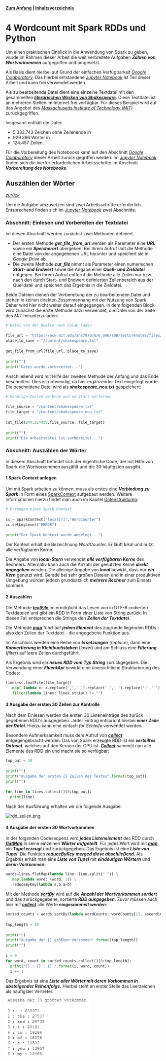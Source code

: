 #### [Zum Anfang](README.md "zur Startseite") | [Inhaltsverzeichnis](00_Inhaltsverzeichnis.md "zum Inhaltsverzeichnis")

# 4 Wordcount mit Spark RDDs und Python

Um einen praktischen Einblick in die Anwendung von Spark zu geben, wurde im Rahmen dieser Arbeit die weit verbreitete Aufgaben ***Zählen von Wortvorkommen*** aufgegriffen und umgesetzt.

Als Basis dient hierbei auf Grund der einfachen Verfügbarkeit [*Google Colaboratory*](03_Mögliche_Umgebungen_für_Spark.md#spark-mit-google-colaboratory-colab "zum Abschnitt"). Das hierbei entstandene [_Jupyter Notebook_](notebook/Wordcount_mit_Spark_RDD.ipynb "zum Notebook") ist Teil dieser Arbeit und kann frei verwendet werden. 

Als zu bearbeitende Datei dient eine einzelne Textdatei mit den gesammelten [***literarischen Werken von Shakespeare***](https://ocw.mit.edu/ans7870/6/6.006/s08/lecturenotes/files/t8.shakespeare.txt "zum Download"). Diese Textdatei ist an mehreren Stellen im Internet frei verfügbar. Für dieses Beispiel wird auf das Angebot des [*Massachusetts Institute of Technology (MIT)*](https://ocw.mit.edu "zur Webseite") zurückgegriffen.

Insgesamt enthält die Datei:

* 5.333.743 Zeichen ohne Zeilenende in
* 929.396 Wörter in
* 124.457 Zeilen.

Für die Vorbereitung des Notebooks kann auf den Abschnitt [_Google Colaboratory_](03_Mögliche_Umgebungen_für_Spark.md#spark-mit-google-colaboratory-colab "zum Abschnitt") dieser Arbeit zurück gegriffen werden. Im [_Jupyter Notebook_](notebook/Wordcount_mit_Spark_RDD.ipynb "zum Notebook") finden sich die hierfür erforderlichen Arbeitsschritte im Abschnitt ***Vorbereitung des Notebooks***.

## Auszählen der Wörter

[_zurück_](04_Wordcount_mit_Spark_RDDs_und_Python.md#4-wordcount-mit-spark-und-python "Zurück")

Um die Aufgabe umzusetzen sind zwei Arbeitsschritte erforderlich. Entsprechend finden sich im 
[_Jupyter Notebook_](notebook/Wordcount_mit_Spark_RDD.ipynb "zum Notebook") zwei Abschnitte.

### Abschnitt: Einlesen und Vorbereiten der Textdatei

Im diesen Abschnitt werden zunächst zwei Methoden definiert.

* Der ersten Methode ***get_file_from_url*** werden als Parameter eine ***URL*** sowie ein ***Speicherort*** übergeben. Bei Ihrem Aufruf lädt die Methode eine Datei von der angegebenen URL herunter und speichert sie in *Google Drive* ab.
* Die zweite Methode ***cut_file*** nimmt als Parameter einen numerischen ***Start- und Endwert*** sowie die Angabe einer ***Quell- und Zieldatei*** entgegen. Bei Ihrem Aufruf entfernt die Methode alle Zeilen vor bzw. nach den durch Start- und Endwert definierten Zeilenbereich aus der Quelldatei und speichert das Ergebnis in die Zieldatei.

Beide Dateien dienen der Vorbereitung der zu bearbeitenden Datei und stehen in keinen direkten Zusammenhang mit der Nutzung von Spark. Daher wird hier nicht weiter darauf eingegangen. In dem folgenden Block wird zunächst die erste Methode dazu verwendet, die Datei von der Seite des *MIT* herunterzuladen:

```python
# Datei von der Quelle nach Colab laden

file_url = "https://ocw.mit.edu/ans7870/6/6.006/s08/lecturenotes/files/t8.shakespeare.txt"
place_to_save = "/content/shakespeare.txt"

get_file_from_url(file_url, place_to_save)

print("")
print("Datei wurde vorbereitet...")
```

Anschließend wird mit Hilfe der zweiten Methode der Anfang und das Ende beschnitten. Dies ist notwendig, da hier ergänzender Text eingefügt wurde. Die beschnittene Datei wird als ***shakespeare_neu.txt*** gespeichert:

```python
# Unnötige Zeilen am Ende und am Start entfernen

file_source = "/content/shakespeare.txt"
file_target = "/content/shakespeare_neu.txt"

cut_file(244,124438,file_source, file_target)

print("")
print("Die Arbeitsdatei ist vorbereitet...")
```

### Abschnitt: Auszählen der Wörter

In diesem Abschnitt befindet sich der eigentliche Code, der mit Hilfe von Spark die Wortvorkommen auszählt und die 30 häufigsten ausgibt.

#### 1 Spark Context anlegen

Um mit Spark arbeiten zu können, muss als erstes eine ***Verbindung zu Spark*** in Form eines
[SparkContext](https://spark.apache.org/docs/3.1.1/api/python/reference/api/pyspark.SparkContext.html "zur Dokumentation") aufgebaut werden. Weitere Informationen hierzu findet man auch im Kapitel 
[Datenstrukturen](02_Datenstrukturen.md): 

```python
# Erzeugen eines Spark Kontext

sc = SparkContext("local[*]","WordCounter")
sc.setLogLevel("ERROR")

print("Der Spark Kontext wurde angelegt...")
```

Der Kontext erhält die Bezeichnung _WordCounter_. Er läuft lokal und nutzt alle verfügbaren Kerne.

Die Angabe von ***local-Stern*** verwendet ***alle verfügbaren Kerne*** des Rechners. Alternativ kann auch die Anzahl der genutzten Kerne ***direkt angegeben*** werden. Die alleinige Angabe von ***local*** bewirkt, dass nur ***ein Kern*** genutzt wird. Gerade bei sehr großen Dateien und in einer produktiven Umgebung würden jedoch grundsätzlich ***mehrere Rechner*** zum Einsatz kommen.

#### 2 Auszählen

Die Methode [***textFile***](https://spark.apache.org/docs/3.1.1/api/python/reference/api/pyspark.SparkContext.textFile.html "zur Dokumentation") im ermöglicht das Lesen von in UTF-8 codierten Textdateien und gibt ein RDD in Form einer Liste von String zurück. In diesen Fall entsprechen die Strings den ***Zeilen der Textdatei***. 

Die Methode [***map***](https://spark.apache.org/docs/latest/api/python/reference/api/pyspark.RDD.map.html "zur Dokumentation") führt auf ***jedem Element*** des zugrunde liegenden RDDs - also den Zeilen der Textdatei - die angegebene Funktion aus.

Im Anschluss werden eine Reihe von ***Ersetzungen*** (*replace*), dann eine ***Konvertierung in Kleinbuchstaben*** (*lower*) und am Schluss eine ***Filterung*** (*filter*) auf leere Zeilen durchgeführt. 

Als Ergebnis wird ein ***neues RDD vom Typ String*** zurückgegeben. Die Verwendung einer ***FluentApi*** bewirkt eine übersichtliche Strukturierung des Codes:

```python
lines=sc.textFile(file_target)
  .map( lambda x: x.replace(',',' ').replace('.',' ').replace('-',' ').lower())
  .filter(lambda linex: linex.strip() != "")
```

#### 3 Ausgabe der ersten 30 Zeilen zur Kontrolle

Nach dem Einlesen werden die ersten 30 Listeneinträge des zurück gegebenen RDD's ausgegeben. Jeder Eintrag entspricht hierbei ***einer Zeile der Datei***. Hierzu kann eine einfach *for Schleife* verwendet werden. 

Besondere Aufmerksamkeit muss dem Aufruf von [***collect***](https://spark.apache.org/docs/latest/api/python/reference/api/pyspark.RDD.collect.html "zur Dokumentation") entgegengebracht werden. Das von Spark erzeugte RDD ist ein ***verteiltes Dataset***, welches auf den Kernen der CPU ist. [***Collect***](https://spark.apache.org/docs/latest/api/python/reference/api/pyspark.RDD.collect.html "zur Dokumentation") sammelt nun alle Elemente des RDD ein und macht sie so verfügbar:

```python
top_out = 30

print("")
print("Ausgabe der ersten {} Zeilen des Textes".format(top_out))
print("")

for line in lines.collect()[0:top_out]:
  print(line)
```

Nach der Ausführung erhalten wir die folgende Ausgabe:

![rdd_zeilen.png](assets/rdd_zeilen.png "Ausgabe der ersten Zeilen der Textdatei im Notebook")


#### 4 Ausgabe der ersten 30 Wortvorkommen

In der folgenden Codesequenz wird ***jedes Listenelement*** des RDD durch [***flatMap***](https://spark.apache.org/docs/3.1.1/api/python/reference/api/pyspark.RDD.flatMap.html "zur Dokumentation") in seine einzelnen ***Wörter aufgeteilt***. Für jedes Wort wird mit [***map***](https://spark.apache.org/docs/latest/api/python/reference/api/pyspark.RDD.map.html "zur Dokumentation") ein ***Tupel erzeugt*** und zurückgegeben. Das Ergebnis ist eine ***Liste von Tupel***. Die Funktion [***reduceByKey***](https://spark.apache.org/docs/latest/api/python/reference/api/pyspark.RDD.reduceByKey.html "zur Dokumentation") ***merged diese abschließend***. Als Ergebnis erhält man eine ***Liste von Tupel*** mit ***eindeutigen Wörtern*** und ***deren Vorkommen***:

```python
words=lines.flatMap(lambda line: line.split(" ")) \
  .map(lambda word: (word, 1)) \
  .reduceByKey(lambda a,b:a+b)
```

Mit der Methode [***sortBy***](https://spark.apache.org/docs/latest/api/python/reference/api/pyspark.RDD.sortBy.html "zur Dokumentation") wird auf die ***Anzahl der Wortvorkommen sortiert*** und das zurückgegebene, sortierte ***RDD ausgegeben***. Zuvor müssen auch hier mit [***collect***](https://spark.apache.org/docs/latest/api/python/reference/api/pyspark.RDD.collect.html "zur Dokumentation") alle Werte ***eingesammelt werden***:

```python
sorted_counts = words.sortBy(lambda wordCounts: wordCounts[1], ascending=False)

top_length = 30

print("")
print("Ausgabe der {} größten Vorkommen".format(top_length))
print("")

i = 0
for word, count in sorted_counts.collect()[0:top_length]:
  print("{} : {} : {} ".format(i, word, count))
  i += 1
```

Das Ergebnis ist eine ***Liste aller Wörter mit deren Vorkommen in absteigender Reihenfolge.*** Hierbei steht an erster Stelle das Leerzeichen als häufigster Vertreter.


![rdd_wörter.png](assets/rdd_wörter.png "Ausgabe der Wortliste in absteigender Reihenfolge im Notebook")
